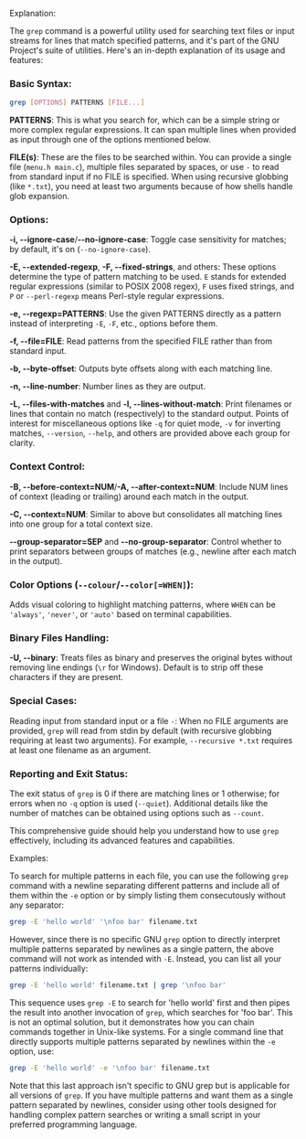 Explanation:

The `grep` command is a powerful utility used for searching text files or input streams for lines that match specified patterns, and it's part of the GNU Project's suite of utilities. Here's an in-depth explanation of its usage and features:

### Basic Syntax:
```bash
grep [OPTIONS] PATTERNS [FILE...]
```

**PATTERNS**: This is what you search for, which can be a simple string or more complex regular expressions. It can span multiple lines when provided as input through one of the options mentioned below.

**FILE(s)**: These are the files to be searched within. You can provide a single file (`menu.h main.c`), multiple files separated by spaces, or use `-` to read from standard input if no FILE is specified. When using recursive globbing (like `*.txt`), you need at least two arguments because of how shells handle glob expansion.

### Options:
**-i, --ignore-case**/**--no-ignore-case**: Toggle case sensitivity for matches; by default, it's on (`--no-ignore-case`).

**-E, --extended-regexp**, **-F, --fixed-strings**, and others: These options determine the type of pattern matching to be used. `E` stands for extended regular expressions (similar to POSIX 2008 regex), `F` uses fixed strings, and `P` or `--perl-regexp` means Perl-style regular expressions.

**-e, --regexp=PATTERNS**: Use the given PATTERNS directly as a pattern instead of interpreting `-E`, `-F`, etc., options before them.

**-f, --file=FILE**: Read patterns from the specified FILE rather than from standard input.

**-b, --byte-offset**: Outputs byte offsets along with each matching line.

**-n, --line-number**: Number lines as they are output.

**-L, --files-with-matches** and **-l, --lines-without-match**: Print filenames or lines that contain no match (respectively) to the standard output.
 Points of interest for miscellaneous options like `-q` for quiet mode, `-v` for inverting matches, `--version`, `--help`, and others are provided above each group for clarity.

### Context Control:
**-B, --before-context=NUM**/**-A, --after-context=NUM**: Include NUM lines of context (leading or trailing) around each match in the output.

**-C, --context=NUM**: Similar to above but consolidates all matching lines into one group for a total context size.

**--group-separator=SEP** and **--no-group-separator**: Control whether to print separators between groups of matches (e.g., newline after each match in the output).

### Color Options (`--colour`/`--color[=WHEN]`):
Adds visual coloring to highlight matching patterns, where `WHEN` can be `'always'`, `'never'`, or `'auto'` based on terminal capabilities.

### Binary Files Handling:
**-U, --binary**: Treats files as binary and preserves the original bytes without removing line endings (`\r` for Windows). Default is to strip off these characters if they are present.

### Special Cases:
Reading input from standard input or a file `-`: When no FILE arguments are provided, `grep` will read from stdin by default (with recursive globbing requiring at least two arguments). For example, `--recursive *.txt` requires at least one filename as an argument.

### Reporting and Exit Status:
The exit status of `grep` is 0 if there are matching lines or 1 otherwise; for errors when no `-q` option is used (`--quiet`). Additional details like the number of matches can be obtained using options such as `--count`.

This comprehensive guide should help you understand how to use `grep` effectively, including its advanced features and capabilities.

Examples:

To search for multiple patterns in each file, you can use the following `grep` command with a newline separating different patterns and include all of them within the `-e` option or by simply listing them consecutously without any separator:

```sh
grep -E 'hello world' '\nfoo bar' filename.txt
```

However, since there is no specific GNU `grep` option to directly interpret multiple patterns separated by newlines as a single pattern, the above command will not work as intended with `-E`. Instead, you can list all your patterns individually:

```sh
grep -E 'hello world' filename.txt | grep '\nfoo bar'
```

This sequence uses `grep -E` to search for 'hello world' first and then pipes the result into another invocation of `grep`, which searches for 'foo bar'. This is not an optimal solution, but it demonstrates how you can chain commands together in Unix-like systems. For a single command line that directly supports multiple patterns separated by newlines within the `-e` option, use:

```sh
grep -E 'hello world' -e '\nfoo bar' filename.txt
```

Note that this last approach isn't specific to GNU grep but is applicable for all versions of `grep`. If you have multiple patterns and want them as a single pattern separated by newlines, consider using other tools designed for handling complex pattern searches or writing a small script in your preferred programming language.